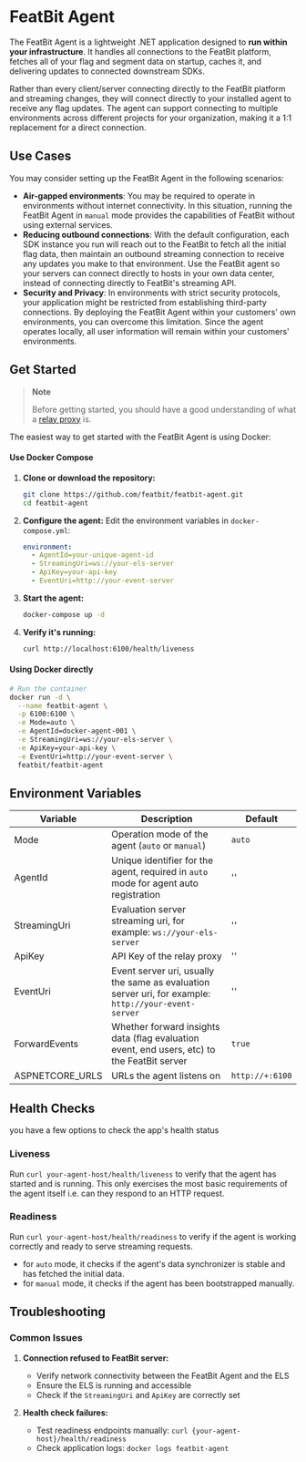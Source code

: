 # FeatBit Agent

The FeatBit Agent is a lightweight .NET application designed to **run within your infrastructure**. It handles all
connections to the FeatBit platform, fetches all of your flag and segment data on startup, caches it, and delivering
updates to connected downstream SDKs.

Rather than every client/server connecting directly to the FeatBit platform and streaming changes, they will connect
directly to your installed agent to receive any flag updates. The agent can support connecting to multiple environments
across different projects for your organization, making it a 1:1 replacement for a direct connection.

## Use Cases

You may consider setting up the FeatBit Agent in the following scenarios:

- **Air-gapped environments**: You may be required to operate in environments without internet connectivity. In this
  situation, running the FeatBit Agent in `manual` mode provides the capabilities of FeatBit without using external
  services.
- **Reducing outbound connections**: With the default configuration, each SDK instance you run will reach out to
  the FeatBit to fetch all the initial flag data, then maintain an outbound streaming connection to receive any
  updates you make to that environment. Use the FeatBit agent so your servers can connect directly to hosts
  in your own data center, instead of connecting directly to FeatBit's streaming API.
- **Security and Privacy**: In environments with strict security protocols, your application might be restricted from
  establishing third-party connections. By deploying the FeatBit Agent within your customers' own environments, you can
  overcome this limitation. Since the agent operates locally, all user information will remain within your customers'
  environments.

## Get Started

> **Note**
> 
> Before getting started, you should have a good understanding of what
> a [relay proxy](https://docs.featbit.co/relay-proxy/relay-proxy) is.

The easiest way to get started with the FeatBit Agent is using Docker:

#### Use Docker Compose

1. **Clone or download the repository:**
   ```bash
   git clone https://github.com/featbit/featbit-agent.git
   cd featbit-agent
   ```

2. **Configure the agent:**
   Edit the environment variables in `docker-compose.yml`:
   ```yaml
   environment:
     - AgentId=your-unique-agent-id
     - StreamingUri=ws://your-els-server
     - ApiKey=your-api-key
     - EventUri=http://your-event-server
   ```

3. **Start the agent:**
   ```bash
   docker-compose up -d
   ```

4. **Verify it's running:**
   ```bash
   curl http://localhost:6100/health/liveness
   ```

#### Using Docker directly

```bash
# Run the container
docker run -d \
  --name featbit-agent \
  -p 6100:6100 \
  -e Mode=auto \
  -e AgentId=docker-agent-001 \
  -e StreamingUri=ws://your-els-server \
  -e ApiKey=your-api-key \
  -e EventUri=http://your-event-server \
  featbit/featbit-agent
```

## Environment Variables

| Variable        | Description                                                                                          | Default         |
|-----------------|------------------------------------------------------------------------------------------------------|-----------------|
| Mode            | Operation mode of the agent (`auto` or `manual`)                                                     | `auto`          |
| AgentId         | Unique identifier for the agent, required in `auto` mode for agent auto registration                 | ''              |
| StreamingUri    | Evaluation server streaming uri, for example: `ws://your-els-server`                                 | ''              |
| ApiKey          | API Key of the relay proxy                                                                           | ''              |
| EventUri        | Event server uri, usually the same as evaluation server uri, for example: `http://your-event-server` | ''              |
| ForwardEvents   | Whether forward insights data (flag evaluation event, end users, etc) to the FeatBit server          | `true`          |
| ASPNETCORE_URLS | URLs the agent listens on                                                                            | `http://+:6100` |

## Health Checks

you have a few options to check the app's health status

### Liveness

Run `curl your-agent-host/health/liveness` to verify that the agent has started and is running.
This only exercises the most basic requirements of the agent itself i.e. can they respond to an HTTP request.

### Readiness

Run `curl your-agent-host/health/readiness` to verify if the agent is working correctly and ready to serve streaming
requests.

- for `auto` mode, it checks if the agent's data synchronizer is stable and has fetched the initial data.
- for `manual` mode, it checks if the agent has been bootstrapped manually.

## Troubleshooting

### Common Issues

1. **Connection refused to FeatBit server:**
    - Verify network connectivity between the FeatBit Agent and the ELS
    - Ensure the ELS is running and accessible
    - Check if the `StreamingUri` and `ApiKey` are correctly set

2. **Health check failures:**
    - Test readiness endpoints manually: `curl {your-agent-host}/health/readiness`
    - Check application logs: `docker logs featbit-agent`